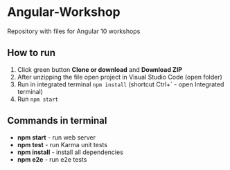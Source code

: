 # Angular-Workshop
Repository with files for Angular 10 workshops

## How to run
1. Click green button **Clone or download** and **Download ZIP**
2. After unzipping the file open project in Visual Studio Code (open folder)
3. Run in integrated terminal `npm install` (shortcut Ctrl+` - open Integrated terminal)
4. Run `npm start`

## Commands in terminal
* **npm start** - run web server
* **npm test** - run Karma unit tests
* **npm install** - install all dependencies
* **npm e2e** - run e2e tests
